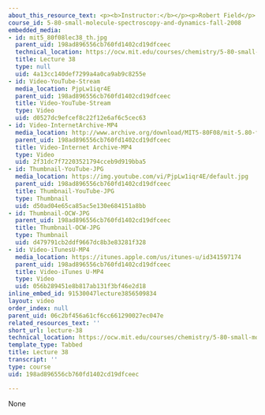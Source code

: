 ```yaml
---
about_this_resource_text: <p><b>Instructor:</b></p><p>Robert Field</p>
course_id: 5-80-small-molecule-spectroscopy-and-dynamics-fall-2008
embedded_media:
- id: mit5_80f08lec38_th.jpg
  parent_uid: 198ad896556cb760fd1402cd19dfceec
  technical_location: https://ocw.mit.edu/courses/chemistry/5-80-small-molecule-spectroscopy-and-dynamics-fall-2008/video-lectures/lecture-38/mit5_80f08lec38_th.jpg
  title: Lecture 38
  type: null
  uid: 4a13cc140def7299a4a0ca9ab9c8255e
- id: Video-YouTube-Stream
  media_location: PjpLw1iqr4E
  parent_uid: 198ad896556cb760fd1402cd19dfceec
  title: Video-YouTube-Stream
  type: Video
  uid: d0527dc9efcef8c22f12e6af6c5cec63
- id: Video-InternetArchive-MP4
  media_location: http://www.archive.org/download/MIT5-80F08/mit-5.80-f08-lec38_300k.mp4
  parent_uid: 198ad896556cb760fd1402cd19dfceec
  title: Video-Internet Archive-MP4
  type: Video
  uid: 2f31dc7f72203521794cceb9d919bba5
- id: Thumbnail-YouTube-JPG
  media_location: https://img.youtube.com/vi/PjpLw1iqr4E/default.jpg
  parent_uid: 198ad896556cb760fd1402cd19dfceec
  title: Thumbnail-YouTube-JPG
  type: Thumbnail
  uid: d50ad04e65ca85ac5e130e684151a8bb
- id: Thumbnail-OCW-JPG
  parent_uid: 198ad896556cb760fd1402cd19dfceec
  title: Thumbnail-OCW-JPG
  type: Thumbnail
  uid: d479791cb2ddf9667dc8b3e83281f328
- id: Video-iTunesU-MP4
  media_location: https://itunes.apple.com/us/itunes-u/id341597174
  parent_uid: 198ad896556cb760fd1402cd19dfceec
  title: Video-iTunes U-MP4
  type: Video
  uid: 056b289451e8b817ab131f3bf46e2d18
inline_embed_id: 91530047lecture3856509834
layout: video
order_index: null
parent_uid: 06c2bf456a61cf6cc661290027ec047e
related_resources_text: ''
short_url: lecture-38
technical_location: https://ocw.mit.edu/courses/chemistry/5-80-small-molecule-spectroscopy-and-dynamics-fall-2008/video-lectures/lecture-38
template_type: Tabbed
title: Lecture 38
transcript: ''
type: course
uid: 198ad896556cb760fd1402cd19dfceec

---
```

None